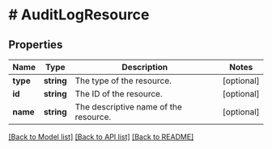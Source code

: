 # # AuditLogResource

## Properties

Name | Type | Description | Notes
------------ | ------------- | ------------- | -------------
**type** | **string** | The type of the resource. | [optional]
**id** | **string** | The ID of the resource. | [optional]
**name** | **string** | The descriptive name of the resource. | [optional]

[[Back to Model list]](../../README.md#models) [[Back to API list]](../../README.md#endpoints) [[Back to README]](../../README.md)
